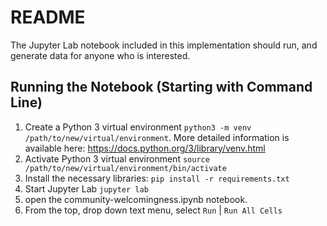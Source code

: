 # README

The Jupyter Lab notebook included in this implementation should run, and generate data for anyone who is interested. 

## Running the Notebook (Starting with Command Line)
1. Create a Python 3 virtual environment `python3 -m venv /path/to/new/virtual/environment`. More detailed information is available here: https://docs.python.org/3/library/venv.html
2. Activate Python 3 virtual environment `source /path/to/new/virtual/environment/bin/activate`
3. Install the necessary libraries: `pip install -r requirements.txt`
4. Start Jupyter Lab `jupyter lab`
5. open the community-welcomingness.ipynb notebook. 
6. From the top, drop down text menu, select `Run` | `Run All Cells`